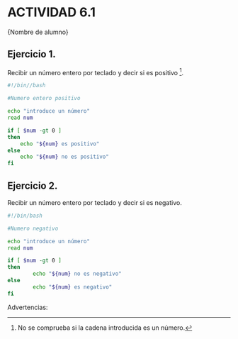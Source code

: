 # ACTIVIDAD 6.1

{Nombre de alumno}

## Ejercicio 1. 
Recibir un número entero por teclado y decir si es positivo [^1].
```bash
#!/bin//bash

#Numero entero positivo

echo "introduce un número"
read num

if [ $num -gt 0 ]
then
	echo "${num} es positivo"
else 
	echo "${num} no es positivo"
fi
```



## Ejercicio 2. 
Recibir un número entero por teclado y decir si es negativo.
```bash
#!/bin/bash

#Numero negativo

echo "introduce un número"
read num

if [ $num -gt 0 ]
then    
        echo "${num} no es negativo"
else    
        echo "${num} es negativo"
fi 
```

Advertencias:
[^1]: No se comprueba si la cadena introducida es un número.




